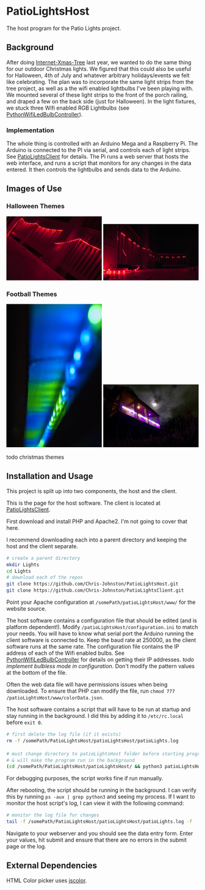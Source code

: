# PatioLightsHost
The host program for the Patio Lights project.

## Background

After doing [Internet-Xmas-Tree](https://github.com/Chris-Johnston/Internet-Xmas-Tree) last year, we wanted to do the same thing for our outdoor Christmas lights.
We figured that this could also be useful for Halloween, 4th of July and whatever arbitrary holidays/events we felt like celebrating.
The plan was to incorporate the same light strips from the tree project, as well as a the wifi enabled lightbulbs I've been playing with.
We mounted several of these light strips to the front of the porch railing, and draped a few on the back side (just for Halloween).
In the light fixtures, we stuck three Wifi enabled RGB Lightbulbs (see [PythonWifiLedBulbController](https://github.com/Chris-Johnston/PythonWifiLedBulbController)).

### Implementation

The whole thing is controlled with an Arduino Mega and a Raspberry Pi.
The Arduino is connected to the PI via serial, and controls each of light strips. 
See [PatioLightsClient](https://github.com/Chris-Johnston/PatioLightsClient) for details.
The Pi runs a web server that hosts the web interface, and runs a script that monitors for any changes in the data entered.
It then controls the lightbulbs and sends data to the Arduino.

## Images of Use

### Halloween Themes

<img src="/resources/halloween1.jpg" width="250" alt="Halloween Lights"/>
<img src="/resources/halloween2.jpg" width="250" alt="Halloween Lights"/>

### Football Themes

<img src="/resources/seahawks1.jpg" width="250" alt="Seahawks Lights"/>
<img src="/resources/huskies1.jpg" width="250" alt="Huskies Lights"/>

todo christmas themes

## Installation and Usage

This project is split up into two components, the host and the client.

This is the page for the host software. The client is located at [PatioLightsClient](https://github.com/Chris-Johnston/PatioLightsClient).

First download and install PHP and Apache2. I'm not going to cover that here.

I recommend downloading each into a parent directory and keeping the host and the client separate.

```bash
# create a parent directory
mkdir Lights
cd Lights
# download each of the repos
git clone https://github.com/Chris-Johnston/PatioLightsHost.git
git clone https://github.com/Chris-Johnston/PatioLightsClient.git
```

Point your Apache configuration at `/somePath/patioLightsHost/www/` for the website source.

The host software contains a configuration file that should be edited (and is platform dependent!). Modify `/patioLightsHost/configuration.ini` to match your needs.
You will have to know what serial port the Arduino running the client software is connected to. Keep the baud rate at 250000, as the client software runs at the same rate.
The configuration file contains the IP address of each of the Wifi enabled bulbs. See [PythonWifiLedBulbController](https://github.com/Chris-Johnston/PythonWifiLedBulbController) for details on getting their IP addresses. *todo implement bulbless mode in configuration.*
Don't modify the pattern values at the bottom of the file.

Often the web data file will have permissions issues when being downloaded. To ensure that PHP can modify the file, run `chmod 777 /patioLightsHost/www/colorData.json`.

The host software contains a script that will have to be run at startup and stay running in the background. I did this by adding it to `/etc/rc.local` before `exit 0`.

```bash
# first delete the log file (if it exists)
rm -f /somePath/PatioLightsHost/patioLightsHost/patioLights.log

# must change directory to patioLightsHost folder before starting program
# & will make the program run in the background
(cd /somePath/PatioLightsHost/patioLightsHost/ && python3 patioLightsHost.py) &
```

For debugging purposes, the script works fine if run manually.

After rebooting, the script should be running in the background. I can verify this by running `ps -aux | grep python3` and seeing my process. If I want to monitor the host script's log, I can view it with the following command:

```bash
# monitor the log file for changes
tail -f /somePath/PatioLightsHost/patioLightsHost/patioLights.log -f
```

Navigate to your webserver and you should see the data entry form. Enter your values, hit submit and ensure that there are no errors in the submit page or the log.

## External Dependencies

HTML Color picker uses [jscolor](http://jscolor.com/).
